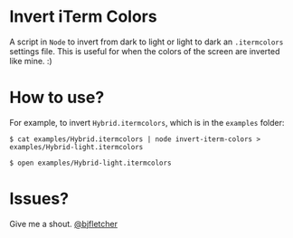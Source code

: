 # Invert iTerm Colors

A script in `Node` to invert from dark to light or light to dark an `.itermcolors` settings file. This is useful for when the colors of the screen are inverted like mine. :)

# How to use?

For example, to invert `Hybrid.itermcolors`, which is in the `examples` folder:

```
$ cat examples/Hybrid.itermcolors | node invert-iterm-colors > examples/Hybrid-light.itermcolors

$ open examples/Hybrid-light.itermcolors
```

# Issues?

Give me a shout. <a href="//twitter.com/bjfletcher">@bjfletcher</a>